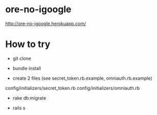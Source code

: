 ore-no-igoogle
==============

http://ore-no-igoogle.herokuapp.com/

# How to try

+ git clone

+ bundle install

+ create 2 files (see secret_token.rb.example, omniauth.rb.example)

config/initializers/secret_token.rb
config/initializers/omniauth.rb

+ rake db:migrate

+ rails s
